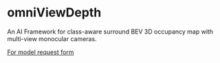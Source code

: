 # omniViewDepth
An AI Framework for class-aware surround BEV 3D occupancy map with multi-view monocular cameras.

[For model request form](https://forms.gle/2JLW8mkCmrBkLmZw8)

